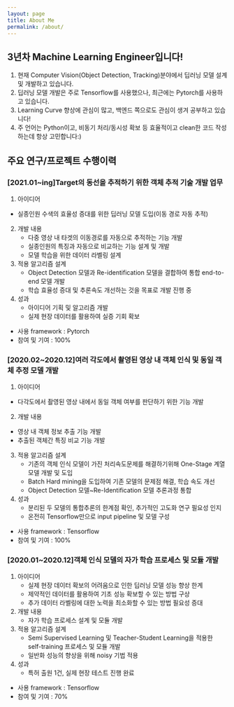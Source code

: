 ```yaml
---
layout: page
title: About Me
permalink: /about/
---
```


## 3년차 Machine Learning Engineer입니다!
1. 현재 Computer Vision(Object Detection, Tracking)분야에서 딥러닝 모델 설계 및 개발하고 있습니다.
2. 딥러닝 모델 개발은 주로 Tensorflow를 사용했으나, 최근에는 Pytorch를 사용하고 있습니다.
3. Learning Curve 향상에 관심이 많고, 백엔드 쪽으로도 관심이 생겨 공부하고 있습니다!
4. 주 언어는 Python이고, 비동기 처리/동시성 확보 등 효율적이고 clean한 코드 작성하는데 항상 고민합니다:)

## 주요 연구/프로젝트 수행이력
### [2021.01~ing]Target의 동선을 추적하기 위한 객체 추적 기술 개발 업무
1.  아이디어
   - 실종인원 수색의 효율성 증대를 위한 딥러닝 모델 도입(이동 경로 자동 추적)
2. 개발 내용
   - 다중 영상 내 타겟의 이동경로를 자동으로 추적하는 기능 개발
   - 실종인원의 특징과 자동으로 비교하는 기능 설계 및 개발
   - 모델 학습을 위한 데이터 라벨링 설계
3. 적용 알고리즘 설계
   - Object Detection 모델과 Re-identification 모델을 결합하여 통합 end-to-end 모델 개발
   - 학습 효율성 증대 및 추론속도 개선하는 것을 목표로 개발 진행 중
4. 성과
   - 아이디어 기획 및 알고리즘 개발
   - 실제 현장 데이터를 활용하여 실증 기회 확보
* 사용 framework : Pytorch 
* 참여 및 기여 : 100%

### [2020.02~2020.12]여러 각도에서 촬영된 영상 내 객체 인식 및 동일 객체 추정 모델 개발
1.  아이디어
   - 다각도에서 촬영된 영상 내에서 동일 객체 여부를 판단하기 위한 기능 개발
2.  개발 내용
   - 영상 내 객체 정보 추출 기능 개발
   - 추출된 객체간 특징 비교 기능 개발
3. 적용 알고리즘 설계
   - 기존의 객체 인식 모델이 가진 처리속도문제를 해결하기위해 One-Stage 계열 모델 개발 및 도입
   - Batch Hard mining을 도입하여 기존 모델의 문제점 해결, 학습 속도 개선
   - Object Detection 모델~Re-Identification 모델 추론과정 통합
4. 성과
   - 분리된 두 모델의 통합추론의 한계점 확인, 추가적인 고도화 연구 필요성 인지
   - 온전히 Tensorflow만으로 input pipeline 및 모델 구성
* 사용 framework : Tensorflow 
* 참여 및 기여 : 100%

### [2020.01~2020.12]객체 인식 모델의 자가 학습 프로세스 및 모듈 개발
1. 아이디어
   - 실제 현장 데이터 확보의 어려움으로 인한 딥러닝 모델 성능 향상 한계
   - 제약적인 데이터를 활용하여 기초 성능 확보할 수 있는 방법 구상
   - 추가 데이터 라벨링에 대한 노력을 최소화할 수 있는 방법 필요성 증대
2. 개발 내용
   - 자가 학습 프로세스 설계 및 모듈 개발
3. 적용 알고리즘 설계
   - Semi Supervised Learning 및 Teacher-Student Learning을 적용한 self-training 프로세스 및 모듈 개발
   - 일반화 성능의 향상을 위해 noisy 기법 적용
4. 성과
   - 특허 출원 1건, 실제 현장 테스트 진행 완료
* 사용 framework : Tensorflow 
* 참여 및 기여 : 70%

